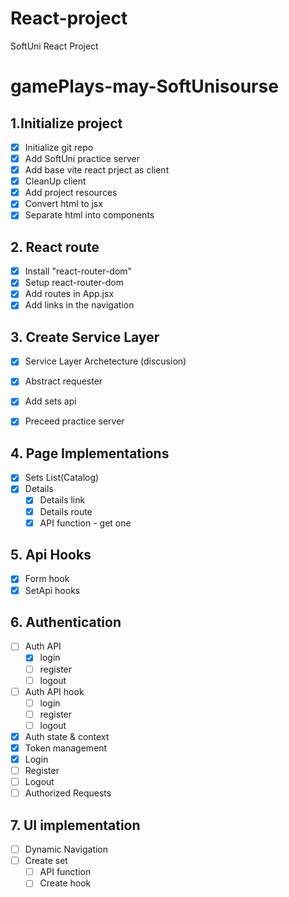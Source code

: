 # React-project
SoftUni React Project


# gamePlays-may-SoftUnisourse

## 1.Initialize project
 - [x] Initialize git repo
 - [x] Add SoftUni practice server
 - [x] Add base vite react prject as client
 - [x] CleanUp client
 - [x] Add project resources
 - [x] Convert html to jsx
 - [x] Separate html into components 

## 2. React route
 - [x] Install "react-router-dom"
 - [x] Setup react-router-dom
 - [x] Add routes in App.jsx
 - [x] Add links in the navigation

## 3. Create Service Layer
- [x] Service Layer Archetecture (discusion)
- [x] Abstract requester
- [x] Add sets api 
- [x] Preceed practice server 
  

## 4. Page Implementations
 - [x] Sets List(Catalog)
 - [x] Details
     - [x] Details link
     - [x] Details route
     - [x] API function - get one

## 5. Api Hooks
 - [x] Form hook
 - [x] SetApi hooks

## 6. Authentication
 - [ ] Auth API
      - [x] login
      - [ ] register
      - [ ] logout
 - [ ] Auth API hook
      - [ ] login
      - [ ] register
      - [ ] logout
 - [x] Auth state & context
 - [x] Token management
 - [x] Login
 - [ ] Register
 - [ ] Logout
 - [ ] Authorized Requests
  
  ## 7. UI implementation
 - [ ] Dynamic Navigation
 - [ ] Create set
     - [ ] API function
     - [ ] Create hook